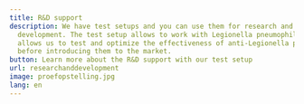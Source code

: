 ```yaml
---
title: R&D support
description: We have test setups and you can use them for research and
  development. The test setup allows to work with Legionella pneumophila, this
  allows us to test and optimize the effectiveness of anti-Legionella products
  before introducing them to the market.
button: Learn more about the R&D support with our test setup
url: researchanddevelopment
image: proefopstelling.jpg
lang: en
---
```

